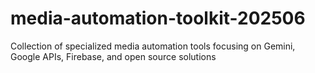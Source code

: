 # media-automation-toolkit-202506
Collection of specialized media automation tools focusing on Gemini, Google APIs, Firebase, and open source solutions
